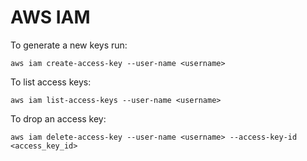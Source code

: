 # AWS IAM

To generate a new keys run:

```
aws iam create-access-key --user-name <username>
```

To list access keys:

```
aws iam list-access-keys --user-name <username>
```

To drop an access key:

```
aws iam delete-access-key --user-name <username> --access-key-id <access_key_id>
```
